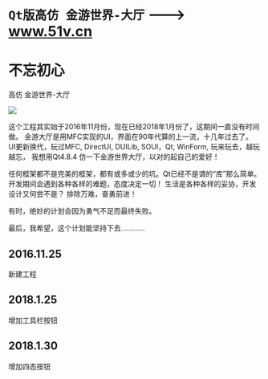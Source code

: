 `Qt版高仿 金游世界-大厅` ---> www.51v.cn
===

# 不忘初心
高仿 金游世界-大厅

![](http://www.51v.cn/Files/New51v/top_move_img_1.png ) 

这个工程其实始于2016年11月份，现在已经2018年1月份了，这期间一直没有时间做。
金游大厅是用MFC实现的UI，界面在90年代算的上一流，十几年过去了。
UI更新换代，玩过MFC, DirectUI, DUILib, SOUI，Qt, WinForm, 玩来玩去，越玩越忘，
我想用Qt4.8.4 仿一下金游世界大厅，以对的起自己的爱好！

任何框架都不是完美的框架，都有或多或少的坑。Qt已经不是谓的“库”那么简单。
开发期间会遇到各种各样的难题，态度决定一切！
生活是各种各样的妥协，开发设计又何尝不是？
排除万难，奋勇前进！

有时，绝妙的计划会因为勇气不足而最终失败。

最后，我希望，这个计划能坚持下去…………

## 2016.11.25
新建工程

## 2018.1.25
增加工具栏按钮

## 2018.1.30
增加四态按钮